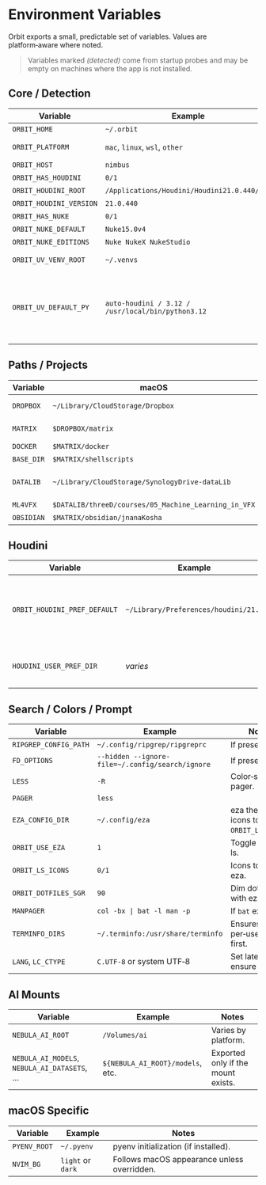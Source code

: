 # Environment Variables

Orbit exports a small, predictable set of variables. Values are platform‑aware where noted.

> Variables marked *(detected)* come from startup probes and may be empty on machines where the app is not installed.

## Core / Detection

| Variable | Example | Notes |
|---|---|---|
| `ORBIT_HOME` | `~/.orbit` | Repo root. |
| `ORBIT_PLATFORM` | `mac`, `linux`, `wsl`, `other` | From `detect_platform.zsh`. |
| `ORBIT_HOST` | `nimbus` | Short hostname. |
| `ORBIT_HAS_HOUDINI` | `0/1` | *(detected)* |
| `ORBIT_HOUDINI_ROOT` | `/Applications/Houdini/Houdini21.0.440/...` | *(detected)* |
| `ORBIT_HOUDINI_VERSION` | `21.0.440` | *(detected)* |
| `ORBIT_HAS_NUKE` | `0/1` | *(detected)* |
| `ORBIT_NUKE_DEFAULT` | `Nuke15.0v4` | *(detected)* |
| `ORBIT_NUKE_EDITIONS` | `Nuke NukeX NukeStudio` | Available editions. |
| `ORBIT_UV_VENV_ROOT` | `~/.venvs` | Base dir for all per‑project uv envs. |
| `ORBIT_UV_DEFAULT_PY` | `auto-houdini / 3.12 / /usr/local/bin/python3.12` | Fallback interpreter when a project doesn’t specify one. `auto-houdini` derives MAJOR.MINOR from the installed Houdini Python.|

## Paths / Projects

| Variable | macOS | Linux | Notes |
|---|---|---|---|
| `DROPBOX` | `~/Library/CloudStorage/Dropbox` | `~/Dropbox` | Base for Matrix. |
| `MATRIX` | `$DROPBOX/matrix` | same | Project root. |
| `DOCKER` | `$MATRIX/docker` | same | |
| `BASE_DIR` | `$MATRIX/shellscripts` | same | |
| `DATALIB` | `~/Library/CloudStorage/SynologyDrive-dataLib` | `/mnt/dataLib` | Synology data library. |
| `ML4VFX` | `$DATALIB/threeD/courses/05_Machine_Learning_in_VFX` | same | |
| `OBSIDIAN` | `$MATRIX/obsidian/jnanaKosha` | same | |

## Houdini

| Variable | Example | Notes |
|---|---|---|
| `ORBIT_HOUDINI_PREF_DEFAULT` | `~/Library/Preferences/houdini/21.0` | Default prefs path for detected version (mac) or `~/houdini21.0` on Linux. |
| `HOUDINI_USER_PREF_DIR` | *varies* | Set by `hou prefs` or implicitly by Houdini. |

## Search / Colors / Prompt

| Variable | Example | Notes |
|---|---|---|
| `RIPGREP_CONFIG_PATH` | `~/.config/ripgrep/ripgreprc` | If present. |
| `FD_OPTIONS` | `--hidden --ignore-file=~/.config/search/ignore` | If present. |
| `LESS` | `-R` | Color‑safe pager. |
| `PAGER` | `less` | |
| `EZA_CONFIG_DIR` | `~/.config/eza` | eza theme dir; icons toggle via `ORBIT_LS_ICONS`. |
| `ORBIT_USE_EZA` | `1` | Toggle eza vs. ls. |
| `ORBIT_LS_ICONS` | `0/1` | Icons toggle for eza. |
| `ORBIT_DOTFILES_SGR` | `90` | Dim dotfiles with eza. |
| `MANPAGER` | `col -bx \| bat -l man -p` | If `bat` exists. |
| `TERMINFO_DIRS` | `~/.terminfo:/usr/share/terminfo` | Ensures per‑user db first. |
| `LANG`, `LC_CTYPE` | `C.UTF-8` or system UTF‑8 | Set late to ensure UTF‑8. |

## AI Mounts

| Variable | Example | Notes |
|---|---|---|
| `NEBULA_AI_ROOT` | `/Volumes/ai` | Varies by platform. |
| `NEBULA_AI_MODELS`, `NEBULA_AI_DATASETS`, … | `${NEBULA_AI_ROOT}/models`, etc. | Exported only if the mount exists. |

## macOS Specific

| Variable | Example | Notes |
|---|---|---|
| `PYENV_ROOT` | `~/.pyenv` | pyenv initialization (if installed). |
| `NVIM_BG` | `light` or `dark` | Follows macOS appearance unless overridden. |
